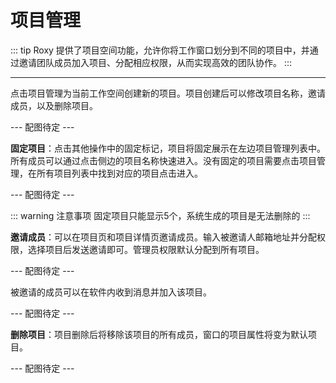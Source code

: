 # 项目管理
::: tip 
Roxy 提供了项目空间功能，允许你将工作窗口划分到不同的项目中，并通过邀请团队成员加入项目、分配相应权限，从而实现高效的团队协作。
:::  
___  
点击项目管理为当前工作空间创建新的项目。项目创建后可以修改项目名称，邀请成员，以及删除项目。  

--- 配图待定 ---  

**固定项目**：点击其他操作中的固定标记，项目将固定展示在左边项目管理列表中。所有成员可以通过点击侧边的项目名称快速进入。没有固定的项目需要点击项目管理，在所有项目列表中找到对应的项目点击进入。  

--- 配图待定 ---  

::: warning 注意事项
固定项目只能显示5个，系统生成的项目是无法删除的
:::

**邀请成员**：可以在项目页和项目详情页邀请成员。输入被邀请人邮箱地址并分配权限，选择项目后发送邀请即可。管理员权限默认分配到所有项目。  

--- 配图待定 ---  

被邀请的成员可以在软件内收到消息并加入该项目。  

--- 配图待定 ---  

**删除项目**：项目删除后将移除该项目的所有成员，窗口的项目属性将变为默认项目。  

--- 配图待定 ---  


